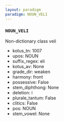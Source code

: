 ```yaml
---
layout: paradigm
paradigm: NOUN_VELI
---
```

### ` NOUN_VELI `

Non-dictionary class veli
* kotus_tn: 1007
* upos: NOUN
* suffix_regex: eli
* kotus_av: None
* grade_dir: weaken
* harmony: front
* possessive: False
* stem_diphthong: None
* deletion: i
* plurale_tantum: False
* clitics: False
* pos: NOUN
* stem_vowel: None
